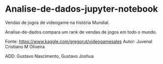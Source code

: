 # Analise-de-dados-jupyter-notebook
Vendas de jogos de videogame na história Mundial.

Analise-de-dados compara um rank de vendas de jogos em todo o mundo.

Fonte: https://www.kaggle.com/gregorut/videogamesales Autor: Juvenal Cristiano M Oliveira 

ADD: Gustavo Nascimento, Gustavo Joshua
